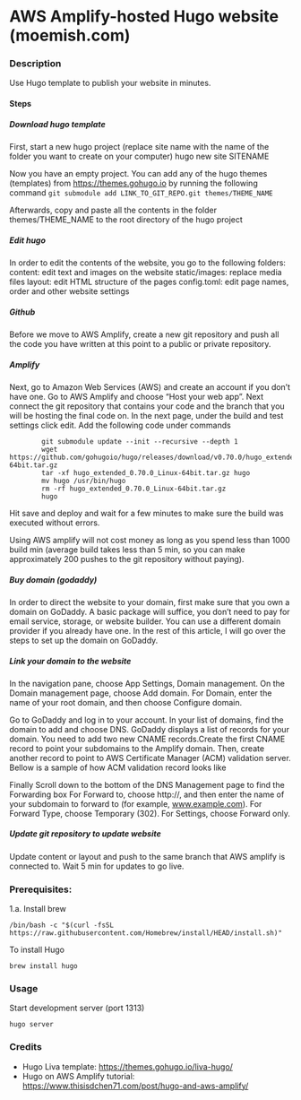 # AWS Amplify-hosted Hugo website (moemish.com)


### Description
Use Hugo template to publish your website in minutes.

#### Steps

##### Download hugo template
First, start a new hugo project (replace site name with the name of the folder you want to create on your computer)
hugo new site SITENAME

Now you have an empty project. You can add any of the hugo themes (templates) from https://themes.gohugo.io by running the following command 
```git submodule add LINK_TO_GIT_REPO.git themes/THEME_NAME```

Afterwards, copy and paste all the contents in the folder themes/THEME_NAME to the root directory of the hugo project

##### Edit hugo
In order to edit the contents of the website, you go to the following folders:
content: edit text and images on the website
static/images: replace media files 
layout: edit HTML structure of the pages
config.toml: edit page names, order and other website settings

##### Github
Before we move to AWS Amplify, create a new git repository and push all the code you have written at this point to a public or private repository.


##### Amplify

Next, go to Amazon Web Services (AWS) and create an account if you don’t have one. Go to AWS Amplify and choose “Host your web app”. Next connect the git repository that contains your code and the branch that you will be hosting the final code on. In the next page, under the build and test settings click edit. Add the following code under commands
```
        git submodule update --init --recursive --depth 1
        wget https://github.com/gohugoio/hugo/releases/download/v0.70.0/hugo_extended_0.70.0_Linux-64bit.tar.gz
        tar -xf hugo_extended_0.70.0_Linux-64bit.tar.gz hugo
        mv hugo /usr/bin/hugo
        rm -rf hugo_extended_0.70.0_Linux-64bit.tar.gz
        hugo
```
Hit save and deploy and wait for a few minutes to make sure the build was executed without errors.
 
Using AWS amplify will not cost money as long as you spend less than 1000 build min (average build takes less than 5 min, so you can make approximately 200 pushes to the git repository without paying). 

##### Buy domain (godaddy)
In order to direct the website to your domain, first make sure that you own a domain on GoDaddy. A basic package will suffice, you don’t need to pay for email service, storage, or website builder. You can use a different domain provider if you already have one. In the rest of this article, I will go over the steps to set up the domain on GoDaddy.

##### Link your domain to the website
In the navigation pane, choose App Settings, Domain management. On the Domain management page, choose Add domain. For Domain, enter the name of your root domain, and then choose Configure domain. 

Go to GoDaddy and log in to your account. In your list of domains, find the domain to add and choose DNS. GoDaddy displays a list of records for your domain. You need to add two new CNAME records.Create the first CNAME record to point your subdomains to the Amplify domain. Then, create another record to point to AWS Certificate Manager (ACM) validation server. Bellow is a sample of how ACM validation record looks like 

Finally Scroll down to the bottom of the DNS Management page to find the Forwarding box For Forward to, choose http://, and then enter the name of your subdomain to forward to (for example, www.example.com). For Forward Type, choose Temporary (302). For Settings, choose Forward only.

##### Update git repository to update website 
Update content or layout and push to the same branch that AWS amplify is connected to. Wait 5 min for updates to go live.


### Prerequisites: 
1.a. Install brew 
```
/bin/bash -c "$(curl -fsSL https://raw.githubusercontent.com/Homebrew/install/HEAD/install.sh)"
```

To install Hugo
```
brew install hugo
```

### Usage
Start development server (port 1313)
```
hugo server
```

### Credits
* Hugo Liva template: https://themes.gohugo.io/liva-hugo/
* Hugo on AWS Amplify tutorial: https://www.thisisdchen71.com/post/hugo-and-aws-amplify/
